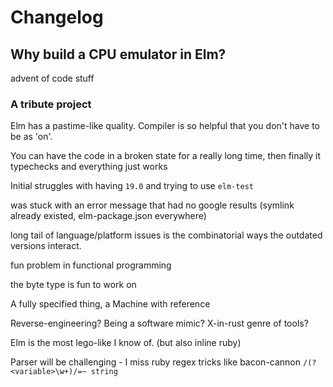 # Changelog

## Why build a CPU emulator in Elm?

advent of code stuff

### A tribute project

Elm has a pastime-like quality. Compiler is so helpful that you don't have to be as 'on'.

You can have the code in a broken state for a really long time, then finally it typechecks and everything just works

Initial struggles with having `19.0` and trying to use `elm-test`

was stuck with an error message that had no google results (symlink already existed, elm-package.json everywhere)

long tail of language/platform issues is the combinatorial ways the outdated versions interact.

fun problem in functional programming

the byte type is fun to work on

A fully specified thing, a Machine with reference

Reverse-engineering? Being a software mimic? X-in-rust genre of tools?

Elm is the most lego-like I know of. (but also inline ruby)

Parser will be challenging - I miss ruby regex tricks like bacon-cannon `/(?<variable>\w+)/=~ string`



